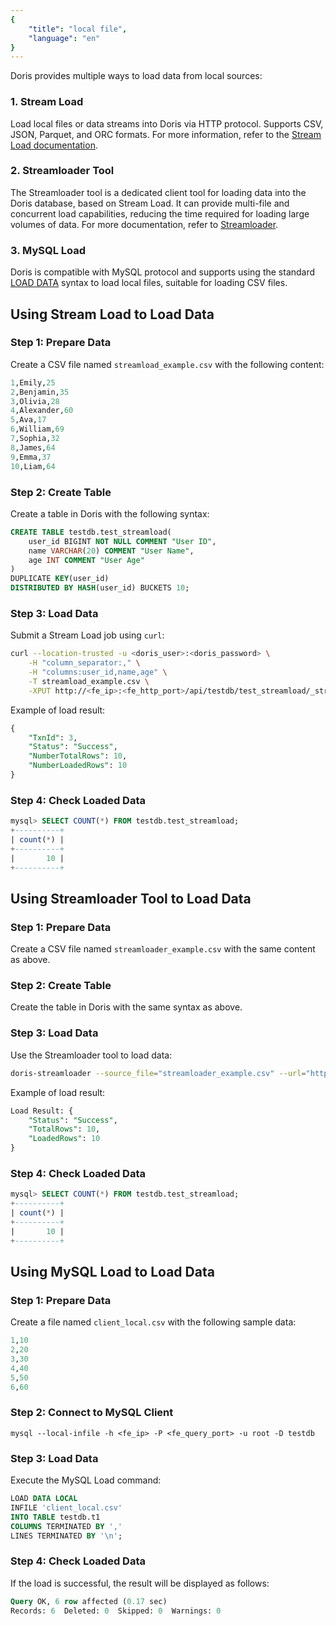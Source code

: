 ```yaml
---
{
    "title": "local file",
    "language": "en"
}
---
```


<!-- 
Licensed to the Apache Software Foundation (ASF) under one
or more contributor license agreements.  See the NOTICE file
distributed with this work for additional information
regarding copyright ownership.  The ASF licenses this file
to you under the Apache License, Version 2.0 (the
"License"); you may not use this file except in compliance
with the License.  You may obtain a copy of the License at

  http://www.apache.org/licenses/LICENSE-2.0

Unless required by applicable law or agreed to in writing,
software distributed under the License is distributed on an
"AS IS" BASIS, WITHOUT WARRANTIES OR CONDITIONS OF ANY
KIND, either express or implied.  See the License for the
specific language governing permissions and limitations
under the License.
-->

Doris provides multiple ways to load data from local sources:

### 1. Stream Load

Load local files or data streams into Doris via HTTP protocol. Supports CSV, JSON, Parquet, and ORC formats. For more information, refer to the [Stream Load documentation](../import-way/stream-load-manual.md).

### 2. Streamloader Tool

The Streamloader tool is a dedicated client tool for loading data into the Doris database, based on Stream Load. It can provide multi-file and concurrent load capabilities, reducing the time required for loading large volumes of data. For more documentation, refer to [Streamloader](../../../ecosystem/doris-streamloader).

### 3. MySQL Load

Doris is compatible with MySQL protocol and supports using the standard [LOAD DATA](https://dev.mysql.com/doc/refman/8.0/en/load-data.html) syntax to load local files, suitable for loading CSV files.

## Using Stream Load to Load Data

### Step 1: Prepare Data

Create a CSV file named `streamload_example.csv` with the following content:

```SQL
1,Emily,25
2,Benjamin,35
3,Olivia,28
4,Alexander,60
5,Ava,17
6,William,69
7,Sophia,32
8,James,64
9,Emma,37
10,Liam,64
```

### Step 2: Create Table

Create a table in Doris with the following syntax:

```SQL
CREATE TABLE testdb.test_streamload(
    user_id BIGINT NOT NULL COMMENT "User ID",
    name VARCHAR(20) COMMENT "User Name",
    age INT COMMENT "User Age"
)
DUPLICATE KEY(user_id)
DISTRIBUTED BY HASH(user_id) BUCKETS 10;
```

### Step 3: Load Data

Submit a Stream Load job using `curl`:

```Bash
curl --location-trusted -u <doris_user>:<doris_password> \
    -H "column_separator:," \
    -H "columns:user_id,name,age" \
    -T streamload_example.csv \
    -XPUT http://<fe_ip>:<fe_http_port>/api/testdb/test_streamload/_stream_load
```

Example of load result:

```SQL
{
    "TxnId": 3,
    "Status": "Success",
    "NumberTotalRows": 10,
    "NumberLoadedRows": 10
}
```

### Step 4: Check Loaded Data

```SQL
mysql> SELECT COUNT(*) FROM testdb.test_streamload;
+----------+
| count(*) |
+----------+
|       10 |
+----------+
```

## Using Streamloader Tool to Load Data

### Step 1: Prepare Data

Create a CSV file named `streamloader_example.csv` with the same content as above.

### Step 2: Create Table

Create the table in Doris with the same syntax as above.

### Step 3: Load Data

Use the Streamloader tool to load data:

```Bash
doris-streamloader --source_file="streamloader_example.csv" --url="http://localhost:8330" --header="column_separator:," --db="testdb" --table="test_streamload"
```

Example of load result:

```SQL
Load Result: {
    "Status": "Success",
    "TotalRows": 10,
    "LoadedRows": 10
}
```

### Step 4: Check Loaded Data

```SQL
mysql> SELECT COUNT(*) FROM testdb.test_streamload;
+----------+
| count(*) |
+----------+
|       10 |
+----------+
```

## Using MySQL Load to Load Data

### Step 1: Prepare Data

Create a file named `client_local.csv` with the following sample data:

```SQL
1,10
2,20
3,30
4,40
5,50
6,60
```

### Step 2: Connect to MySQL Client

```Shell
mysql --local-infile -h <fe_ip> -P <fe_query_port> -u root -D testdb
```

### Step 3: Load Data

Execute the MySQL Load command:

```SQL
LOAD DATA LOCAL
INFILE 'client_local.csv'
INTO TABLE testdb.t1
COLUMNS TERMINATED BY ','
LINES TERMINATED BY '\n';
```

### Step 4: Check Loaded Data

If the load is successful, the result will be displayed as follows:

```SQL
Query OK, 6 row affected (0.17 sec)
Records: 6  Deleted: 0  Skipped: 0  Warnings: 0
```
